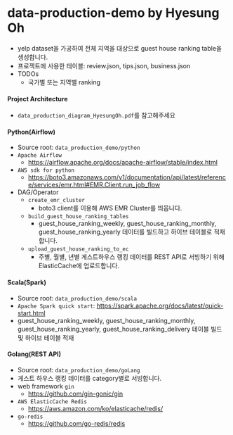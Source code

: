 # data-production-demo by Hyesung Oh
- yelp dataset을 가공하여 전체 지역을 대상으로 guest house ranking table을 생성합니다.
- 프로젝트에 사용한 테이블: review.json, tips.json, business.json
- TODOs
  - 국가별 또는 지역별 ranking

#### Project Architecture
- `data_production_diagram_HyesungOh.pdf`를 참고해주세요 

#### Python(Airflow)
- Source root: `data_production_demo/python`
- `Apache Airflow`
  - https://airflow.apache.org/docs/apache-airflow/stable/index.html
- `AWS sdk for python`
  - https://boto3.amazonaws.com/v1/documentation/api/latest/reference/services/emr.html#EMR.Client.run_job_flow
- DAG/Operator
  - `create_emr_cluster`
    - boto3 client를 이용해 AWS EMR Cluster를 띄웁니다. 
  - `build_guest_house_ranking_tables`
    - guest_house_ranking_weekly, guest_house_ranking_monthly, guest_house_ranking_yearly 데이터를 빌드하고 하이브 테이블로 적재합니다.
  - `upload_guest_house_ranking_to_ec`
    - 주별, 월별, 년별 게스트하우스 랭킹 데이터를 REST API로 서빙하기 위해 ElasticCache에 업로드합니다.

#### Scala(Spark)
- Source root: `data_production_demo/scala`
- `Apache Spark quick start`: https://spark.apache.org/docs/latest/quick-start.html 
- guest_house_ranking_weekly, guest_house_ranking_monthly, guest_house_ranking_yearly, guest_house_ranking_delivery 테이블 빌드 및 하이브 테이블 적재

#### Golang(REST API)
- Source root: `data_production_demo/goLang`
- 게스트 하우스 랭킹 데이터를 category별로 서빙합니다.
- web framework `gin`
  - https://github.com/gin-gonic/gin
- `AWS ElasticCache Redis`
  - https://aws.amazon.com/ko/elasticache/redis/
- `go-redis`
  - https://github.com/go-redis/redis

